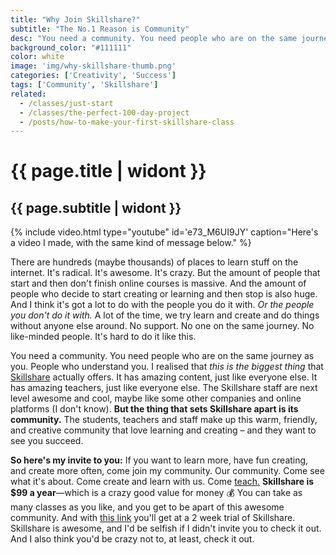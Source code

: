```yaml
---
title: "Why Join Skillshare?"
subtitle: "The No.1 Reason is Community"
desc: "You need a community. You need people who are on the same journey as you. People who understand you. I realised that this is the biggest thing that Skillshare actually offers."
background_color: "#111111"
color: white
image: 'img/why-skillshare-thumb.png'
categories: ['Creativity', 'Success']
tags: ['Community', 'Skillshare']
related:
  - /classes/just-start
  - /classes/the-perfect-100-day-project
  - /posts/how-to-make-your-first-skillshare-class
---
```

# {{ page.title | widont }}
## {{ page.subtitle | widont }}

{% include video.html type="youtube" id='e73_M6UI9JY' caption="Here's a video I made, with the same kind of message below." %}

There are hundreds (maybe thousands) of places to learn stuff on the internet. It's radical. It's awesome. It's crazy. But the amount of people that start and then don't finish online courses is massive. And the amount of people who decide to start creating or learning and then stop is also huge. And I think it's got a lot to do with the people you do it with. _Or the people you don't do it with._ A lot of the time, we try learn and create and do things without anyone else around. No support. No one on the same journey. No like-minded people. It's hard to do it like this.

You need a community. You need people who are on the same journey as you. People who understand you. I realised that *this is the biggest thing* that [Skillshare](http://skl.sh/2CRoyn1) actually offers. It has amazing content, just like everyone else. It has amazing teachers, just like everyone else. The Skillshare staff are next level awesome and cool, maybe like some other companies and online platforms (I don't know). **But the thing that sets Skillshare apart is its community.** The students, teachers and staff make up this warm, friendly, and creative community that love learning and creating – and they want to see you succeed.

**So here's my invite to you:** If you want to learn more, have fun creating, and create more often, come join my community. Our community. Come see what it's about. Come create and learn with us. Come [teach.](http://bit.ly/2snF7X8) **Skillshare is $99 a year**—which is a crazy good value for money 💰 You can take as many classes as you like, and you get to be apart of this awesome community. And with [this link](https://skl.sh/2I3yuwd) you'll get at a 2 week trial of Skillshare. Skillshare is awesome, and I'd be selfish if I didn't invite you to check it out. And I also think you'd be crazy not to, at least, check it out.
